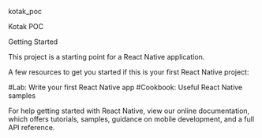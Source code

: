 kotak_poc

Kotak POC


Getting Started

This project is a starting point for a React Native application.

A few resources to get you started if this is your first React Native project:


#Lab: Write your first React Native app
#Cookbook: Useful React Native samples


For help getting started with React Native, view our
online documentation, which offers tutorials,
samples, guidance on mobile development, and a full API reference.
